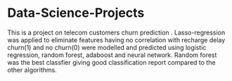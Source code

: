 # Data-Science-Projects
This is a project on telecom customers churn prediction .
Lasso-regression was applied to eliminate features having no correlation with recharge delay
churn(1) and no churn(0) were modelled and predicted using logistic regression, random forest, adaboost and neural network. Random forest was the best classfier giving good classification report compared to the other algorithms. 
